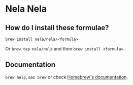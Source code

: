 # Nela Nela

## How do I install these formulae?

`brew install nela/nela/<formula>`

Or `brew tap nela/nela` and then `brew install <formula>`.

## Documentation

`brew help`, `man brew` or check [Homebrew's documentation](https://docs.brew.sh).
